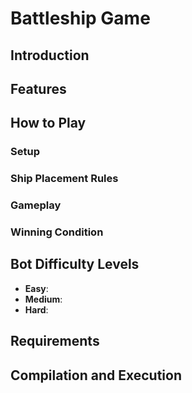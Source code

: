 # Battleship Game

## Introduction

## Features

## How to Play

### Setup
### Ship Placement Rules
### Gameplay
### Winning Condition


## Bot Difficulty Levels
- **Easy**:
- **Medium**:
- **Hard**:


## Requirements

## Compilation and Execution

